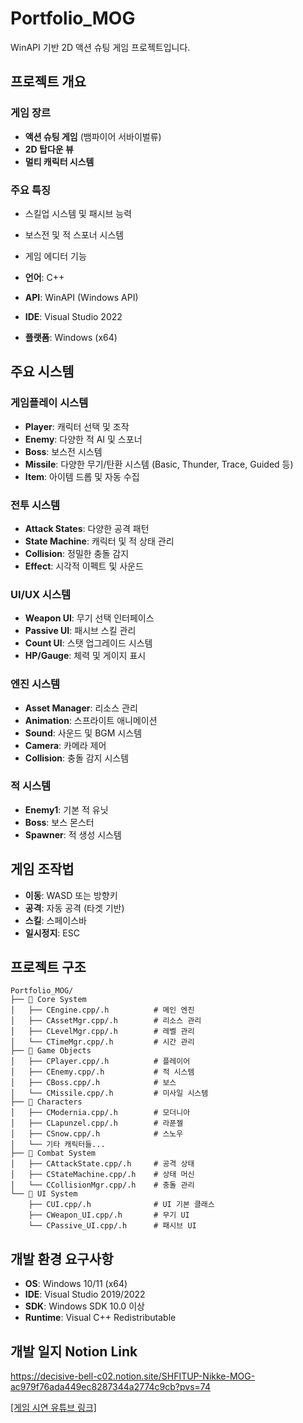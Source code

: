 # Portfolio_MOG

WinAPI 기반 2D 액션 슈팅 게임 프로젝트입니다. 

## 프로젝트 개요

### 게임 장르
- **액션 슈팅 게임** (뱀파이어 서바이벌류)
- **2D 탑다운 뷰**
- **멀티 캐릭터 시스템**

### 주요 특징
- 스킬업 시스템 및 패시브 능력
- 보스전 및 적 스포너 시스템
- 게임 에디터 기능

- **언어**: C++
- **API**: WinAPI (Windows API)
- **IDE**: Visual Studio 2022
- **플랫폼**: Windows (x64)

## 주요 시스템

### 게임플레이 시스템
- **Player**: 캐릭터 선택 및 조작
- **Enemy**: 다양한 적 AI 및 스포너
- **Boss**: 보스전 시스템
- **Missile**: 다양한 무기/탄환 시스템 (Basic, Thunder, Trace, Guided 등)
- **Item**: 아이템 드롭 및 자동 수집

### 전투 시스템
- **Attack States**: 다양한 공격 패턴
- **State Machine**: 캐릭터 및 적 상태 관리
- **Collision**: 정밀한 충돌 감지
- **Effect**: 시각적 이펙트 및 사운드

### UI/UX 시스템
- **Weapon UI**: 무기 선택 인터페이스
- **Passive UI**: 패시브 스킬 관리
- **Count UI**: 스탯 업그레이드 시스템
- **HP/Gauge**: 체력 및 게이지 표시

### 엔진 시스템
- **Asset Manager**: 리소스 관리
- **Animation**: 스프라이트 애니메이션
- **Sound**: 사운드 및 BGM 시스템
- **Camera**: 카메라 제어
- **Collision**: 충돌 감지 시스템

### 적 시스템
- **Enemy1**: 기본 적 유닛
- **Boss**: 보스 몬스터
- **Spawner**: 적 생성 시스템

## 게임 조작법

- **이동**: WASD 또는 방향키
- **공격**: 자동 공격 (타겟 기반)
- **스킬**: 스페이스바
- **일시정지**: ESC

## 프로젝트 구조

```
Portfolio_MOG/
├── 📁 Core System
│   ├── CEngine.cpp/.h          # 메인 엔진
│   ├── CAssetMgr.cpp/.h        # 리소스 관리
│   ├── CLevelMgr.cpp/.h        # 레벨 관리
│   └── CTimeMgr.cpp/.h         # 시간 관리
├── 📁 Game Objects
│   ├── CPlayer.cpp/.h          # 플레이어
│   ├── CEnemy.cpp/.h           # 적 시스템
│   ├── CBoss.cpp/.h            # 보스
│   └── CMissile.cpp/.h         # 미사일 시스템
├── 📁 Characters
│   ├── CModernia.cpp/.h        # 모더니아
│   ├── CLapunzel.cpp/.h        # 라푼젤
│   ├── CSnow.cpp/.h            # 스노우
│   └── 기타 캐릭터들...
├── 📁 Combat System
│   ├── CAttackState.cpp/.h     # 공격 상태
│   ├── CStateMachine.cpp/.h    # 상태 머신
│   └── CCollisionMgr.cpp/.h    # 충돌 관리
└── 📁 UI System
    ├── CUI.cpp/.h              # UI 기본 클래스
    ├── CWeapon_UI.cpp/.h       # 무기 UI
    └── CPassive_UI.cpp/.h      # 패시브 UI
```

## 개발 환경 요구사항

- **OS**: Windows 10/11 (x64)
- **IDE**: Visual Studio 2019/2022
- **SDK**: Windows SDK 10.0 이상
- **Runtime**: Visual C++ Redistributable

## 개발 일지 Notion Link
https://decisive-bell-c02.notion.site/SHFITUP-Nikke-MOG-ac979f76ada449ec8287344a2774c9cb?pvs=74

[[게임 시연 유튜브 링크]](https://youtu.be/xpcwNJXNOjk)
